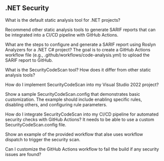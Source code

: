 ## .NET Security

What is the default static analysis tool for .NET projects?

Recommend other static analysis tools to generate SARIF reports that can be integrated into a CI/CD pipeline with GitHub Actions.

What are the steps to configure and generate a SARIF report using Roslyn Analyzers for a .NET C# project? The goal is to create a GitHub Actions workflow file (e.g., .github/workflows/code-analysis.yml) to upload the SARIF report to GitHub.

What is the SecurityCodeScan tool? How does it differ from other static analysis tools?

How do I implement SecurityCodeScan into my Visual Studio 2022 project?

Show a sample SecurityCodeScan.config that demonstrates basic customization. The example should  include enabling specific rules, disabling others, and configuring rule parameters.

How do I integrate SecurityCodeScan into my CI/CD pipeline for automated security checks with GitHub Actions? It needs to be able to use a custom  SecurityCodeScan.config file.

Show an example of the provided workflow that alse uses workflow dispatch to trigger the security scan.

Can I customize the GitHub Actions workflow to fail the build if any security issues are found?



